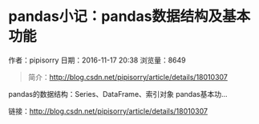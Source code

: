 # pandas小记：pandas数据结构及基本功能
作者：pipisorry
日期：2016-11-17 20:38
浏览量：8649
> 简介：http://blog.csdn.net/pipisorry/article/details/18010307

pandas的数据结构：Series、DataFrame、索引对象
pandas基本功...

 链接：http://blog.csdn.net/pipisorry/article/details/18010307
